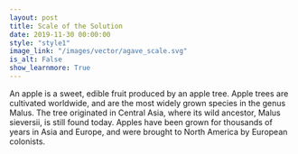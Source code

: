 ```yaml
---
layout: post
title: Scale of the Solution
date: 2019-11-30 00:00:00
style: "style1"
image_link: "/images/vector/agave_scale.svg"
is_alt: False
show_learnmore: True
---
```

<!-- <div style="float:left;margin:0 20px 20px 0" markdown="1">
![Scaling the solution](/images/vector/agave_scale.svg){:height="250px" width="450px" align="left"}
</div> -->

An apple is a sweet, edible fruit produced by an apple tree.
Apple trees are cultivated worldwide, and are the most widely grown species in
the genus Malus. The tree originated in Central Asia, where its wild ancestor,
Malus sieversii, is still found today. Apples have been grown for thousands of
years in Asia and Europe, and were brought to North America by European
colonists.
